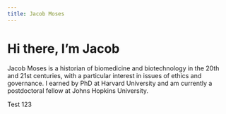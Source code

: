 ```yaml
---
title: Jacob Moses
---
```

# Hi there, I’m Jacob
Jacob Moses is a historian of biomedicine and biotechnology in the 20th and 21st centuries, with a particular interest in issues of ethics and governance. I earned by PhD at Harvard University and am currently a postdoctoral fellow at Johns Hopkins University.

Test 123
